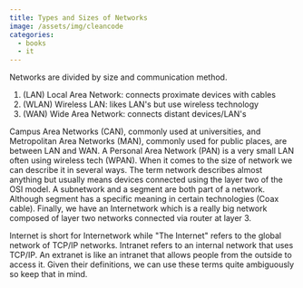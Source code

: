 ```yaml
---
title: Types and Sizes of Networks
image: /assets/img/cleancode
categories:
  - books
  - it
---
```


Networks are divided by size and communication method.

1. (LAN) Local Area Network: connects proximate devices with cables
2. (WLAN) Wireless LAN: likes LAN's but use wireless technology
3. (WAN) Wide Area Network: connects distant devices/LAN's

Campus Area Networks (CAN), commonly used at universities, and Metropolitan Area
Networks (MAN), commonly used for public places, are between LAN and WAN. A
Personal Area Network (PAN) is a very small LAN often using wireless tech
(WPAN). When it comes to the size of network we can describe it in several ways.
The term network describes almost anything but usually means devices connected
using the layer two of the OSI model. A subnetwork and a segment are both part
of a network. Although segment has a specific meaning in certain technologies
(Coax cable). Finally, we have an Internetwork which is a really big network
composed of layer two networks connected via router at layer 3.

Internet is short for Internetwork while "The Internet" refers to the global
network of TCP/IP networks. Intranet refers to an internal network that uses
TCP/IP. An extranet is like an intranet that allows people from the outside to
access it. Given their definitions, we can use these terms quite ambiguously so
keep that in mind.
